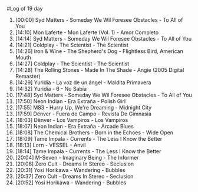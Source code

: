 #Log of 19 day

1. [00:00] Syd Matters - Someday We Wil Foresee Obstacles - To All of You
1. [14:10] Mon Laferte - Mon Laferte (Vol. 1) - Amor Completo
1. [14:14] Syd Matters - Someday We Wil Foresee Obstacles - To All of You
1. [14:21] Coldplay - The Scientist - The Scientist
1. [14:26] Iron & Wine - The Shepherd's Dog - Flightless Bird, American Mouth
1. [14:27] Coldplay - The Scientist - The Scientist
1. [14:28] The Rolling Stones - Made In The Shade - Angie (2005 Digital Remaster)
1. [14:29] Yuridia - La voz de un ángel - Maldita Primavera
1. [14:32] Yuridia - 6 - No Sabía
1. [17:48] Syd Matters - Someday We Wil Foresee Obstacles - To All of You
1. [17:50] Neon Indian - Era Extraña - Polish Girl
1. [17:55] M83 - Hurry Up, We're Dreaming - Midnight City
1. [17:59] Dënver - Fuera de Campo - Revista De Gimnasia
1. [18:03] Dënver - Los Vampiros - Los Vampiros
1. [18:07] Neon Indian - Era Extraña - Arcade Blues
1. [18:08] The Chemical Brothers - Born in the Echoes - Wide Open
1. [18:09] Tame Impala - Currents - The Less I Know the Better
1. [18:13] Lorn - VESSEL - Anvil
1. [18:14] Tame Impala - Currents - The Less I Know the Better
1. [20:04] M-Seven - Imaginary Being - The Informer
1. [20:08] Zero Cult - Dreams In Stereo - Seclusion
1. [20:31] Yosi Horikawa - Wandering - Bubbles
1. [20:37] Zero Cult - Dreams In Stereo - Seclusion
1. [20:52] Yosi Horikawa - Wandering - Bubbles
